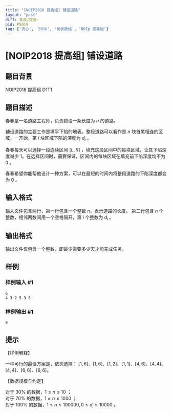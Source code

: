 ```yaml
---
title: "[NOIP2018 提高组] 铺设道路"
layout: "post"
diff: 普及/提高-
pid: P5019
tag: ['贪心', '2018', '树状数组', 'NOIp 提高组']
---
```

# [NOIP2018 提高组] 铺设道路
## 题目背景

NOIP2018 提高组 D1T1
## 题目描述

春春是一名道路工程师，负责铺设一条长度为 $n$ 的道路。 

铺设道路的主要工作是填平下陷的地表。整段道路可以看作是 $n$ 块首尾相连的区域，一开始，第 $i$ 块区域下陷的深度为 $d_i$ 。 

春春每天可以选择一段连续区间 $[L,R]$ ，填充这段区间中的每块区域，让其下陷深度减少 $1$。在选择区间时，需要保证，区间内的每块区域在填充前下陷深度均不为 $0$ 。 

春春希望你能帮他设计一种方案，可以在最短的时间内将整段道路的下陷深度都变为 $0$ 。 
## 输入格式

输入文件包含两行，第一行包含一个整数 $n$，表示道路的长度。 第二行包含 $n$ 个整数，相邻两数间用一个空格隔开，第 $i$ 个整数为 $d_i$ 。 
## 输出格式

输出文件仅包含一个整数，即最少需要多少天才能完成任务。 
## 样例

### 样例输入 #1
```
6   
4 3 2 5 3 5 

```
### 样例输出 #1
```
9
```
## 提示

【样例解释】

一种可行的最佳方案是，依次选择： 
$[1,6]$、$[1,6]$、$[1,2]$、$[1,1]$、$[4,6]$、$[4,4]$、$[4,4]$、$[6,6]$、$[6,6]$。   

【数据规模与约定】

对于 $30\%$ 的数据，$1 ≤ n ≤ 10$ ；    
对于 $70\%$ 的数据，$1 ≤ n ≤ 1000$ ；     
对于 $100\%$ 的数据，$1 ≤ n ≤ 100000 , 0 ≤ d_i ≤ 10000$ 。   

